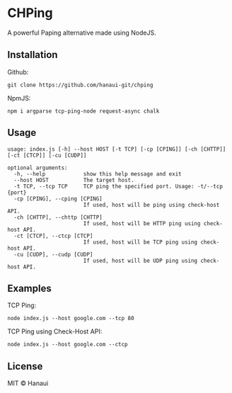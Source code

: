 # CHPing
A powerful Paping alternative made using NodeJS.

## Installation
Github:
```
git clone https://github.com/hanaui-git/chping
```

NpmJS:
```
npm i argparse tcp-ping-node request-async chalk
```

## Usage
```
usage: index.js [-h] --host HOST [-t TCP] [-cp [CPING]] [-ch [CHTTP]] [-ct [CTCP]] [-cu [CUDP]]

optional arguments:
  -h, --help            show this help message and exit
  --host HOST           The target host.
  -t TCP, --tcp TCP     TCP ping the specified port. Usage: -t/--tcp {port}
  -cp [CPING], --cping [CPING]
                        If used, host will be ping using check-host API.
  -ch [CHTTP], --chttp [CHTTP]
                        If used, host will be HTTP ping using check-host API.
  -ct [CTCP], --ctcp [CTCP]
                        If used, host will be TCP ping using check-host API.
  -cu [CUDP], --cudp [CUDP]
                        If used, host will be UDP ping using check-host API.
```

## Examples
TCP Ping:
```
node index.js --host google.com --tcp 80
```

TCP Ping using Check-Host API:
```
node index.js --host google.com --ctcp
```

## License
MIT © Hanaui
